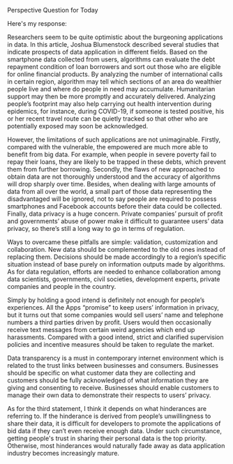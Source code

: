 Perspective Question for Today

Here's my response:

Researchers seem to be quite optimistic about the burgeoning applications in data. In this article, Joshua Blumenstock described several studies that indicate prospects of data application in different fields. Based on the smartphone data collected from users, algorithms can evaluate the debt repayment condition of loan borrowers and sort out those who are eligible for online financial products. By analyzing the number of international calls in certain region, algorithm may tell which sections of an area do wealthier people live and where do people in need may accumulate. Humanitarian support may then be more promptly and accurately delivered. Analyzing people’s footprint may also help carrying out health intervention during epidemics, for instance, during COVID-19, if someone is tested positive, his or her recent travel route can be quietly tracked so that other who are potentially exposed may soon be acknowledged. 

However, the limitations of such applications are not unimaginable. Firstly, compared with the vulnerable, the empowered are much more able to benefit from big data. For example, when people in severe poverty fail to repay their loans, they are likely to be trapped in these debts, which prevent them from further borrowing. Secondly, the flaws of new approached to obtain data are not thoroughly understood and the accuracy of algorithms will drop sharply over time. Besides, when dealing with large amounts of data from all over the world, a small part of those data representing the disadvantaged will be ignored, not to say people are required to possess smartphones and Facebook accounts before their data could be collected. Finally, data privacy is a huge concern. Private companies’ pursuit of profit and governments’ abuse of power make it difficult to guarantee users’ data privacy, so there’s still a long way to go in terms of regulation.

Ways to overcame these pitfalls are simple: validation, customization and collaboration. New data should be complemented to the old ones instead of replacing them. Decisions should be made accordingly to a region’s specific situation instead of base purely on information outputs made by algorithms. As for data regulation, efforts are needed to enhance collaboration among data scientists, governments, civil societies, development experts, private companies and people in the country. 

Simply by holding a good intend is definitely not enough for people’s experiences. All the Apps “promise” to keep users’ information in privacy, but it turns out that some companies would sell users’ name and telephone numbers a third parties driven by profit. Users would then occasionally receive text messages from certain weird agencies which end up harassments. Compared with a good intend, strict and clarified supervision policies and incentive measures should be taken to regulate the market. 

Data transparency is a must in contemporary internet environment which is related to the trust links between businesses and consumers. Businesses should be specific on what customer data they are collecting and customers should be fully acknowledged of what information they are giving and consenting to receive. Businesses should enable customers to manage their own data to demonstrate their respects to users’ privacy. 

As for the third statement, I think it depends on what hinderances are referring to. If the hinderance is derived from people’s unwillingness to share their data, it is difficult for developers to promote the applications of bid data if they can’t even receive enough data. Under such circumstance, getting people's trust in sharing their personal data is the top priority. Otherwise, most hinderances would naturally fade away as data application industry becomes increasingly mature. 
